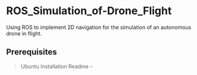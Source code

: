 # ROS_Simulation_of-Drone_Flight
Using ROS to implement 2D navigation for the simulation of an autonomous drone in flight.

## Prerequisites
> Ubuntu Installation Readme - 